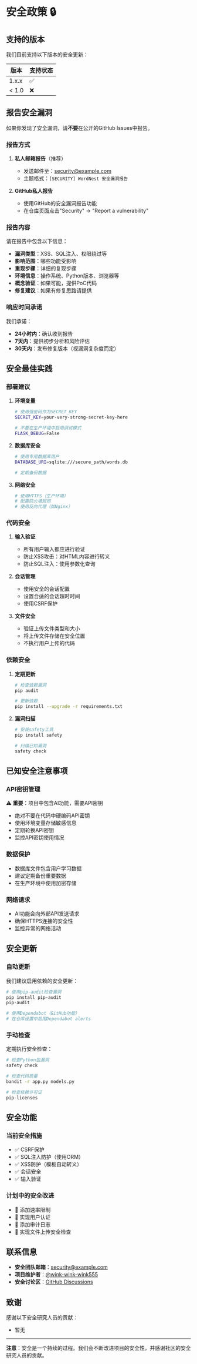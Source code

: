 # 安全政策 🔒

## 支持的版本

我们目前支持以下版本的安全更新：

| 版本 | 支持状态 |
| --- | --- |
| 1.x.x | ✅ |
| < 1.0 | ❌ |

## 报告安全漏洞

如果你发现了安全漏洞，请**不要**在公开的GitHub Issues中报告。

### 报告方式

1. **私人邮箱报告**（推荐）
   - 发送邮件至：security@example.com
   - 主题格式：`[SECURITY] WordNest 安全漏洞报告`

2. **GitHub私人报告**
   - 使用GitHub的安全漏洞报告功能
   - 在仓库页面点击"Security" → "Report a vulnerability"

### 报告内容

请在报告中包含以下信息：

- **漏洞类型**：XSS、SQL注入、权限绕过等
- **影响范围**：哪些功能受影响
- **重现步骤**：详细的复现步骤
- **环境信息**：操作系统、Python版本、浏览器等
- **概念验证**：如果可能，提供PoC代码
- **修复建议**：如果有修复思路请提供

### 响应时间承诺

我们承诺：

- **24小时内**：确认收到报告
- **7天内**：提供初步分析和风险评估
- **30天内**：发布修复版本（视漏洞复杂度而定）

## 安全最佳实践

### 部署建议

1. **环境变量**
   ```bash
   # 使用强密码作为SECRET_KEY
   SECRET_KEY=your-very-strong-secret-key-here
   
   # 不要在生产环境中启用调试模式
   FLASK_DEBUG=False
   ```

2. **数据库安全**
   ```bash
   # 使用专用数据库用户
   DATABASE_URI=sqlite:///secure_path/words.db
   
   # 定期备份数据
   ```

3. **网络安全**
   ```bash
   # 使用HTTPS（生产环境）
   # 配置防火墙规则
   # 使用反向代理（如Nginx）
   ```

### 代码安全

1. **输入验证**
   - 所有用户输入都应进行验证
   - 防止XSS攻击：对HTML内容进行转义
   - 防止SQL注入：使用参数化查询

2. **会话管理**
   - 使用安全的会话配置
   - 设置合适的会话超时时间
   - 使用CSRF保护

3. **文件安全**
   - 验证上传文件类型和大小
   - 将上传文件存储在安全位置
   - 不执行用户上传的代码

### 依赖安全

1. **定期更新**
   ```bash
   # 检查依赖漏洞
   pip audit
   
   # 更新依赖
   pip install --upgrade -r requirements.txt
   ```

2. **漏洞扫描**
   ```bash
   # 安装safety工具
   pip install safety
   
   # 扫描已知漏洞
   safety check
   ```

## 已知安全注意事项

### API密钥管理

⚠️ **重要**：项目中包含AI功能，需要API密钥

- 绝对不要在代码中硬编码API密钥
- 使用环境变量存储敏感信息
- 定期轮换API密钥
- 监控API密钥使用情况

### 数据保护

- 数据库文件包含用户学习数据
- 建议定期备份重要数据
- 在生产环境中使用加密存储

### 网络请求

- AI功能会向外部API发送请求
- 确保HTTPS连接的安全性
- 监控异常的网络活动

## 安全更新

### 自动更新

我们建议启用依赖的安全更新：

```bash
# 使用pip-audit检查漏洞
pip install pip-audit
pip-audit

# 使用Dependabot（GitHub功能）
# 在仓库设置中启用Dependabot alerts
```

### 手动检查

定期执行安全检查：

```bash
# 检查Python包漏洞
safety check

# 检查代码质量
bandit -r app.py models.py

# 检查依赖许可证
pip-licenses
```

## 安全功能

### 当前安全措施

- ✅ CSRF保护
- ✅ SQL注入防护（使用ORM）
- ✅ XSS防护（模板自动转义）
- ✅ 会话安全
- ✅ 输入验证

### 计划中的安全改进

- 🔄 添加速率限制
- 🔄 实现用户认证
- 🔄 添加审计日志
- 🔄 实现文件上传安全检查

## 联系信息

- **安全团队邮箱**：security@example.com
- **项目维护者**：[@wink-wink-wink555](https://github.com/wink-wink-wink555)
- **安全讨论区**：[GitHub Discussions](https://github.com/wink-wink-wink555/WordNest/discussions)

## 致谢

感谢以下安全研究人员的贡献：

<!-- 这里会列出报告安全漏洞的研究人员 -->
- 暂无

---

**注意**：安全是一个持续的过程。我们会不断改进项目的安全性，并感谢社区的安全研究人员的贡献。 